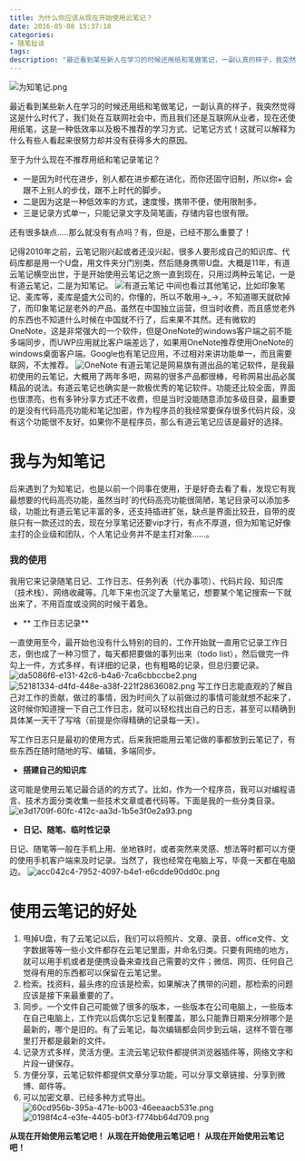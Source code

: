 ```yaml
---
title: 为什么你应该从现在开始使用云笔记？
date: 2016-05-08 15:37:18
categories:
- 随笔扯谈
tags:
description: "最近看到某些新人在学习的时候还用纸和笔做笔记，一副认真的样子，我突然觉得这是什么时代了，我们处在互联网社会中，而且我们还是互联网从业者，现在还使用纸笔，这是一种低效率以及极不推荐的学习方式、记笔记方式！这就可以解释为什么有些人看起来很努力却并没有获得多大的原因。"
---
```


![为知笔记.png](//ww4.sinaimg.cn/large/006tNc79ly1g5d7z22hjkj30yg0dvqhw.jpg)

最近看到某些新人在学习的时候还用纸和笔做笔记，一副认真的样子，我突然觉得这是什么时代了，我们处在互联网社会中，而且我们还是互联网从业者，现在还使用纸笔，这是一种低效率以及极不推荐的学习方式、记笔记方式！这就可以解释为什么有些人看起来很努力却并没有获得多大的原因。

至于为什么现在不推荐用纸和笔记录笔记？
+ 一是因为时代在进步，别人都在进步都在进化，而你还固守旧制，所以你+ 会跟不上别人的步伐，跟不上时代的脚步。
+ 二是因为这是一种低效率的方式，速度慢，携带不便，使用限制多。
+ 三是记录方式单一，只能记录文字及简笔画，存储内容也很有限。

还有很多缺点.....那么就没有有点吗？有，但是，已经不那么重要了！

记得2010年之前，云笔记刚兴起或者还没兴起，很多人要形成自己的知识库、代码库都是用一个U盘，用文件夹分门别类，然后随身携带U盘。大概是11年，有道云笔记横空出世，于是开始使用云笔记之旅一直到现在，只用过两种云笔记，一是有道云笔记，二是为知笔记。
![有道云笔记](//ww2.sinaimg.cn/large/006tNc79ly1g5d7z2zg38j30w60ezal8.jpg)
中间也看过其他笔记，比如印象笔记、麦库等，麦库是盛大公司的，你懂的，所以不敢用→_→，不知道哪天就砍掉了，而印象笔记是老外的产品，虽然在中国独立运营，但当时收费，而且感觉老外的东西也不知道什么时候在中国就不行了，后来果不其然。还有微软的OneNote，这是非常强大的一个软件，但是OneNote的windows客户端之前不能多端同步，而UWP应用就比客户端差远了，如果用OneNote推荐使用OneNote的windows桌面客户端。Google也有笔记应用，不过相对来讲功能单一，而且需要联网，不太推荐。
![OneNote](//ww2.sinaimg.cn/large/006tNc79ly1g5d7z3gzatj30jl09kt8p.jpg)
有道云笔记是网易旗有道出品的笔记软件，是我最初使用的云笔记，大概用了两年多吧，网易的很多产品都很棒，号称网易出品必属精品的说法。有道云笔记也确实是一款极优秀的笔记软件。功能还比较全面，界面也很漂亮，也有多钟分享方式还不收费，但是当时没能随意添加多级目录，最重要的是没有代码高亮功能和笔记加密，作为程序员的我经常要保存很多代码片段，没有这个功能很不友好。如果你不是程序员，那么有道云笔记应该是最好的选择。

我与为知笔记
===================
后来遇到了为知笔记，也是以前一个同事在使用，于是好奇去看了看，发现它有我最想要的代码高亮功能，虽然当时`的代码高亮功能很简陋，笔记目录可以添加多级，功能比有道云笔记丰富的多，还支持插进扩张，缺点是界面比较丑，自带的皮肤只有一款还过的去，现在分享笔记还要vip才行，有点不厚道，但为知笔记好像主打的企业级和团队，个人笔记业务并不是主打对象……。

### 我的使用

我用它来记录随笔日记、工作日志、任务列表（代办事项）、代码片段、知识库（技术栈）、网络收藏等。几年下来也沉淀了大量笔记，想要某个笔记搜索一下就出来了，不用百度或没网的时候干着急。

+ ** 工作日志记录**

一直使用至今，最开始也没有什么特别的目的，工作开始就一直用它记录工作日志，倒也成了一种习惯了，每天都把要做的事列出来（todo list），然后做完一件勾上一件，方式多样，有详细的记录，也有粗略的记录，但总归要记录。
![da5086f6-e131-42c6-b4a6-7ca6cbbccbe2.png](//ww2.sinaimg.cn/large/006tNc79ly1g5d7z4grx1j30t00enmzt.jpg)
![52181334-d4fd-448e-a38f-221f28636082.png](//ww4.sinaimg.cn/large/006tNc79ly1g5d7z6oquyj30mb0cy40i.jpg)
写工作日志能直观的了解自己对工作的贡献，做过的事情，因为时间久了以前做过的事情可能就想不起来了，这时候你知道搜一下自己工作日志，就可以轻松找出自己的日志，甚至可以精确到具体某一天干了写啥（前提是你得精确的记录每一天）。

写工作日志只是最初的使用方式，后来我把能用云笔记做的事都放到云笔记了，有些东西在随时随地的写、编辑，多端同步。

+ **搭建自己的知识库**

这可能是使用云笔记最合适的的方式了。比如，作为一个程序员，我可以对编程语言、技术方面分类收集一些技术文章或者代码等。下面是我的一些分类目录。
![e3d1709f-60fc-412c-aa3d-1b5e3f0e2a93.png](//ww4.sinaimg.cn/large/006tNc79ly1g5d7z75bc4j30fo0ht0v9.jpg)

+ **日记、随笔、临时性记录**

日记、随笔等一般在手机上用、坐地铁时，或者突然来灵感、想法等时都可以方便的使用手机客户端来及时记录。当然了，我也经常在电脑上写，毕竟一天都在电脑边。
![acc042c4-7952-4097-b4e1-e6cdde90dd0c.png](//ww1.sinaimg.cn/large/006tNc79ly1g5d7z7qwisj30fm09qq4g.jpg)

使用云笔记的好处
==========================
1. 甩掉U盘，有了云笔记以后，我们可以将照片、文章、录音、office文件、文字数据等等一些小文件都存在云笔记里面，并命名归类。只要有网络的地方，就可以用手机或者是便携设备来查找自己需要的文件；微信、网页、任何自己觉得有用的东西都可以保留在云笔记里。
2. 检索。找资料，最头疼的应该是检索，如果解决了携带的问题，那检索的问题应该是接下来最重要的了。
3. 同步。一个文件自己可能做了很多的版本，一些版本在公司电脑上，一些版本在自己电脑上，工作完以后偶尔忘记复制覆盖，那么只能靠日期来分辨哪个是最新的，哪个是旧的。有了云笔记，每次编辑都会同步到云端，这样不管在哪里打开都是最新的文件。
4. 记录方式多样，灵活方便。主流云笔记软件都提供浏览器插件等，网络文字和片段一键保存。
5. 方便分享，云笔记软件都提供文章分享功能，可以分享文章链接、分享到微博、邮件等。
6. 可以加密文章、已经多种方式导出。
![60cd956b-395a-471e-b003-46eeaacb531e.png](//ww2.sinaimg.cn/large/006tNc79ly1g5d7z8jxssj30gm0ctt9z.jpg)
![0198f4c4-e3fe-4405-b0f3-f774bb64d709.png](//ww4.sinaimg.cn/large/006tNc79ly1g5d7z959e1j30j60ci76f.jpg)

**从现在开始使用云笔记吧！**
**从现在开始使用云笔记吧！**
**从现在开始使用云笔记吧！**